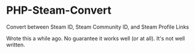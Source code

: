 # PHP-Steam-Convert
Convert between Steam ID, Steam Community ID, and Steam Profile Links

Wrote this a while ago. No guarantee it works well (or at all). It's not well written.
